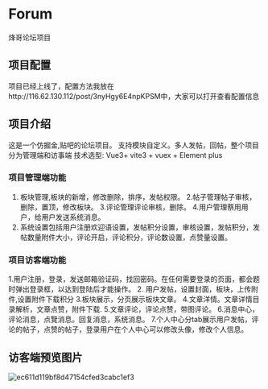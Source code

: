 # Forum
烽哥论坛项目
## 项目配置
项目已经上线了，配置方法我放在http://116.62.130.112/post/3nyHgy6E4npKPSM中，大家可以打开查看配置信息
## 项目介绍
这是一个仿掘金,贴吧的论坛项目。 支持模块自定义。多人发帖，回帖，整个项目分为管理端和访事端
技术选型: Vue3+ vite3 + vuex + Element plus
### 项目管理端功能
1. 板块管理,板块的新增，修改删除，排序，发帖权限。
2.帖子管理帖子审核，删除，置顶，修改板块。
3.评论管理评论审核，删除。
4.用户管理蔡用用户，给用户发送系统消息。
5. 系统设置包括用户注册欢迎语设置，发帖积分设置，审核设置，发帖积分，发帖数量附件大小，评论开启，评论积分，评论数设置，点赞量设置。
### 项目访客端功能
1.用户注册，登录，发送邮箱验证码，找回密码。在任何需要登录的页面，都会题时弹出登录框，以达到登陆后才能操作。
2. 用户发帖，设置封面，板块，上传附件,设置附件下载积分
3.板块展示，分页展示板块文章。
4.文章洋情。文章详情目录解析，文章点赞，附件下载.
5.文章评论，评论点赞，带图评论。
6.消息中心，评论消息，点覽消息。回复消息，系统消息。
7.个人中心分tab展示用户发帖，评论的帖子，点赞的帖子，登录用户在个人中心可以修改头像，修改个人信息。
## 访客端预览图片
![ec611d119bf8d47154cfed3cabc1ef3](https://github.com/LianZhuoFeng/Forum/assets/120152501/15f633c9-1ae5-4848-96ec-73e82be301e0)

